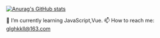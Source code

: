 [![Anurag's GitHub stats](https://github-readme-stats.vercel.app/api?username=glghkkll)](https://github.com/anuraghazra/github-readme-stats)

🌱 I’m currently learning JavaScript,Vue.
📫 How to reach me: <glghkkll@163.com>
<!--
**glghkkll/glghkkll** is a ✨ _special_ ✨ repository because its `README.md` (this file) appears on your GitHub profile.

Here are some ideas to get you started:

- 🔭 I’m currently working on ...
- 🌱 I’m currently learning ...
- 👯 I’m looking to collaborate on ...
- 🤔 I’m looking for help with ...
- 💬 Ask me about ...
- 📫 How to reach me: ...
- 😄 Pronouns: ...
- ⚡ Fun fact: ...
-->
